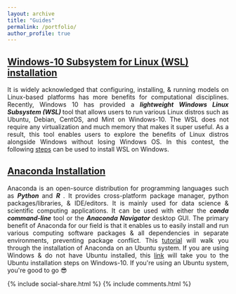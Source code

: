 ```yaml
---
layout: archive
title: "Guides"
permalink: /portfolio/
author_profile: true
---
```


## [Windows-10 Subsystem for Linux (WSL) installation](https://yonsci.github.io/yon_academic//portfolio/portfolio-1/)

<div align="justify"> It is widely acknowledged that configuring, installing, & running models on Linux-based platforms has more benefits for computational disciplines. Recently, Windows 10 has provided a <b> <em>lightweight Windows Linux Subsystem (WSL)</em> </b> tool that allows users to run various Linux distros such as Ubuntu, Debian, CentOS, and Mint on Windows-10. The WSL does not require any virtualization and much memory that makes it super useful. As a result, this tool enables users to explore the benefits of Linux distros alongside Windows without losing Windows OS. In this contest, the following <a href="https://yonsci.github.io/yon_academic//portfolio/portfolio-1/" target="_top">steps</a> can be used to install WSL on Windows. </div>
 
## [Anaconda Installation](https://yonsci.github.io/yon_academic//portfolio/portfolio-2/)

<div align="justify"> Anaconda is an open-source distribution for programming languages such as <b> <em>Python</em> </b> and <b> <em>R</em> </b>. It provides cross-platform package manager, python packages/libraries, & IDE/editors. It is mainly used for data science & scientific computing applications. It can be used with either the <b> <em> conda command-line </em> </b>  tool or the <b> <em> Anaconda Navigator</em> </b> desktop GUI. The primary benefit of Anaconda for our field is that it enables us to easily install and run various computing software packages & all dependencies in separate environments, preventing package conflict. This <a href="https://yonsci.github.io/yon_academic//portfolio/portfolio-2/" target="_top">tutorial</a> will walk you through the installation of Anaconda on an Ubuntu system. If you are using Windows & do not have Ubuntu installed, this <a href="https://yonsci.github.io/yon_academic//portfolio/portfolio-1/" target="_top">link</a> will take you to the Ubuntu installation steps on Windows-10. If you're using an Ubuntu system, you're good to go 😎 </div>

{% include social-share.html %}
{% include comments.html %}
